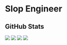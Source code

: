 # Slop Engineer
## GitHub Stats

<picture>
  <source srcset="https://github-profile-summary-cards.vercel.app/api/cards/repos-per-language?username=whiplashx&theme=github_dark&include_all_commits=true" media="(prefers-color-scheme: dark)" />
  <source srcset="https://github-profile-summary-cards.vercel.app/api/cards/repos-per-language?username=whiplashx&theme=default&include_all_commits=true" media="(prefers-color-scheme: light)" />
  <img src="https://github-profile-summary-cards.vercel.app/api/cards/repos-per-language?username=whiplashx&theme=default&include_all_commits=true" />
</picture>

<picture>
  <source srcset="https://github-profile-summary-cards.vercel.app/api/cards/most-commit-language?username=whiplashx&theme=github_dark&include_all_commits=true" media="(prefers-color-scheme: dark)" />
  <source srcset="https://github-profile-summary-cards.vercel.app/api/cards/most-commit-language?username=whiplashx&theme=default&include_all_commits=true" media="(prefers-color-scheme: light)" />
  <img src="https://github-profile-summary-cards.vercel.app/api/cards/most-commit-language?username=whiplashx&theme=default&include_all_commits=true" />
</picture>

<picture>
  <source srcset="https://github-profile-summary-cards.vercel.app/api/cards/stats?username=whiplashx&theme=github_dark&include_all_commits=true" media="(prefers-color-scheme: dark)" />
  <source srcset="https://github-profile-summary-cards.vercel.app/api/cards/stats?username=whiplashx&theme=default&include_all_commits=true" media="(prefers-color-scheme: light)" />
  <img src="https://github-profile-summary-cards.vercel.app/api/cards/stats?username=whiplashx&theme=default&include_all_commits=true" />
</picture>

<picture>
  <source srcset="https://github-profile-summary-cards.vercel.app/api/cards/productive-time?username=whiplashx&theme=github_dark&utcOffset=8&include_all_commits=true" media="(prefers-color-scheme: dark)" />
  <source srcset="https://github-profile-summary-cards.vercel.app/api/cards/productive-time?username=whiplashx&theme=default&utcOffset=8&include_all_commits=true" media="(prefers-color-scheme: light)" />
  <img src="https://github-profile-summary-cards.vercel.app/api/cards/productive-time?username=whiplashx&theme=default&utcOffset=8&include_all_commits=true" />
</picture>
